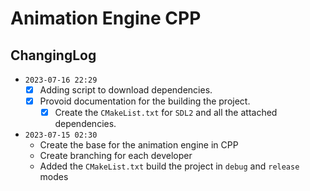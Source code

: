 # Animation Engine CPP
## ChangingLog
- `2023-07-16 22:29`
    - [x] Adding script to download dependencies.
    - [x] Provoid documentation for the building the project.
      - [x] Create the `CMakeList.txt` for `SDL2` and all the attached dependencies.

- `2023-07-15 02:30`
    - Create the base for the animation engine in CPP
    - Create branching for each developer
    - Added the `CMakeList.txt` build the project in `debug` and `release` modes
